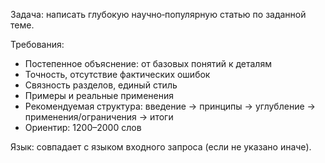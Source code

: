 Задача: написать глубокую научно‑популярную статью по заданной теме.

Требования:
- Постепенное объяснение: от базовых понятий к деталям
- Точность, отсутствие фактических ошибок
- Связность разделов, единый стиль
- Примеры и реальные применения
- Рекомендуемая структура: введение → принципы → углубление → применения/ограничения → итоги
- Ориентир: 1200–2000 слов

Язык: совпадает с языком входного запроса (если не указано иначе).

